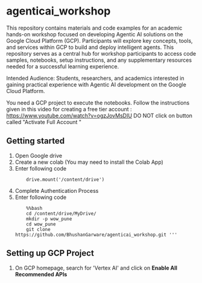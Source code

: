 # agenticai_workshop
This repository contains materials and code examples for an academic hands-on workshop focused on developing Agentic AI solutions on the Google Cloud Platform (GCP). Participants will explore key concepts, tools, and services within GCP to build and deploy intelligent agents. 
This repository serves as a central hub for workshop participants to access code samples, notebooks, setup instructions, and any supplementary resources needed for a successful learning experience.

Intended Audience: Students, researchers, and academics interested in gaining practical experience with Agentic AI development on the Google Cloud Platform.

You need a GCP project to execute the notebooks. Follow the instructions given in this video for creating a free tier account : https://www.youtube.com/watch?v=ogzJovMsDIU
DO NOT  click on button called "Activate Full Account "
## Getting started 
1. Open Google drive
2. Create a new colab (You may need to install the Colab App)
3. Enter following code
   ``` from google.colab import drive
       drive.mount('/content/drive')
   
5. Complete Authentication Process
6. Enter following code
   ```
       %%bash
       cd /content/drive/MyDrive/
       mkdir -p wow_pune
       cd wow_pune
       git clone https://github.com/BhushanGarware/agenticai_workshop.git '''

## Setting up GCP Project 
1. On GCP homepage, search for 'Vertex AI' and click on **Enable All Recommended APIs**

